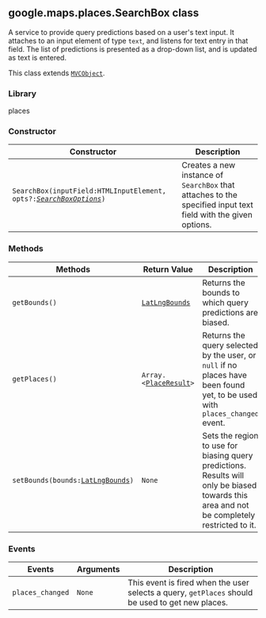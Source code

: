 <h2 id="SearchBox">
google.maps.places.SearchBox
class
</h2><p>A service to provide query predictions based on a user's text input. It attaches to an input element of type <code>text</code>, and listens for text entry in that field. The list of predictions is presented as a drop-down list, and is updated as text is entered.</p><p>This class extends
<code><a href="https://github.com/amenadiel/google-maps-documentation/blob/master/docs/google.maps.MVCObject.md">MVCObject</a></code>.
</p><h3>Library</h3><p>places</p><h3>Constructor</h3><table summary="class SearchBox - Constructor" width="100%">
<thead>
<tr><th>Constructor</th>
<th>Description</th>
</tr></thead>
<tbody>
<tr>
<td><code>SearchBox(inputField:HTMLInputElement, opts?:<a href="https://github.com/amenadiel/google-maps-documentation/blob/master/docs/google.maps.places.SearchBoxOptions.md"><em>SearchBoxOptions</em></a>)</code></td>
<td>Creates a new instance of <code>SearchBox</code> that attaches to the specified input text field with the given options.</td>
</tr>
</tbody>
</table><h3>Methods</h3><table summary="class SearchBox - Methods" width="100%">
<thead>
<tr><th>Methods</th>
<th>Return Value</th>
<th>Description</th>
</tr></thead>
<tbody>
<tr>
<td><code>getBounds()</code></td>
<td><code><a href="https://github.com/amenadiel/google-maps-documentation/blob/master/docs/google.maps.LatLngBounds.md">LatLngBounds</a></code></td>
<td>Returns the bounds to which query predictions are biased.</td>
</tr>
<tr>
<td><code>getPlaces()</code></td>
<td><code>Array.&lt;<a href="https://github.com/amenadiel/google-maps-documentation/blob/master/docs/google.maps.places.PlaceResult.md">PlaceResult</a>&gt;</code></td>
<td>Returns the query selected by the user, or <code>null</code> if no places have been found yet, to be used with <code>places_changed</code> event.</td>
</tr>
<tr>
<td><code>setBounds(bounds:<a href="https://github.com/amenadiel/google-maps-documentation/blob/master/docs/google.maps.LatLngBounds.md">LatLngBounds</a>)</code></td>
<td><code>None</code></td>
<td>Sets the region to use for biasing query predictions. Results will only be biased towards this area and not be completely restricted to it.</td>
</tr>
</tbody>
</table><h3>Events</h3><table summary="class SearchBox - Events" width="100%">
<thead>
<tr><th>Events</th>
<th>Arguments</th>
<th>Description</th>
</tr></thead>
<tbody>
<tr>
<td><code>places_changed</code></td>
<td><code>None</code></td>
<td>This event is fired when the user selects a query, <code>getPlaces</code> should be used to get new places.</td>
</tr>
</tbody>
</table>